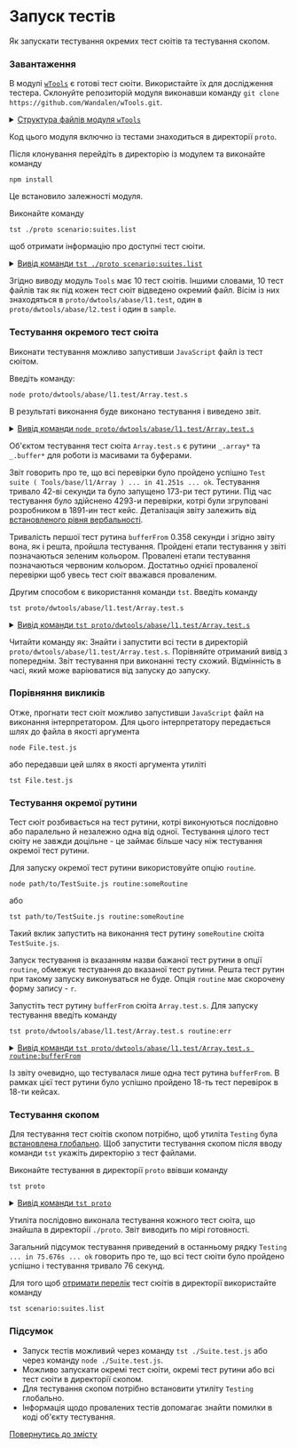 # Запуск тестів

Як запускати тестування окремих тест сюітів та тестування скопом.

### Завантаження

В модулі [`wTools`](<https://github.com/Wandalen/wTools>) є готові тест сюіти. Використайте їх для дослідження тестера. Склонуйте репозиторій модуля виконавши команду `git clone https://github.com/Wandalen/wTools.git`.

<details>
  <summary><u>Структура файлів модуля <code>wTools</code></u></summary>

```
wTools
   ├── .git
   ├── doc
   ├── out
   ├── proto
   ├── sample
   ├── ...
   └── package.json

```

</details>

Код цього модуля включно із тестами знаходиться в директорії `proto`.

Після клонування перейдіть в директорію із модулем та виконайте команду

```
npm install
```

Це встановило залежності модуля.

Виконайте команду

```
tst ./proto scenario:suites.list
```

щоб отримати інформацію про доступні тест сюіти.

<details>
  <summary><u>Вивід команди <code>tst ./proto scenario:suites.list</code></u></summary>

```
[user@user ~]$ tst ./proto scenario:suites.list

/.../wTools/proto/dwtools/abase/l1.test/Array.test.s:19500 - enabled
/.../wTools/proto/dwtools/abase/l1.test/Diagnostics.test.s:309 - enabled
/.../wTools/proto/dwtools/abase/l1.test/Entity.test.s:808 - enabled
/.../wTools/proto/dwtools/abase/l1.test/Map.test.s:4034 - enabled
/.../wTools/proto/dwtools/abase/l1.test/Regexp.test.s:1749 - enabled
/.../wTools/proto/dwtools/abase/l1.test/Routine.test.s:1558 - enabled
/.../wTools/proto/dwtools/abase/l1.test/String.test.s:3887 - enabled
/.../wTools/proto/dwtools/abase/l1.test/Typing.test.s:97 - enabled
/.../wTools/proto/dwtools/abase/l2.test/StringTools.test.s:10462 - enabled
/.../wTools/sample/Sample.test.s:92 - enabled
10 test suites

```

</details>

Згідно виводу модуль `Tools` має 10 тест сюітів. Іншими словами, 10 тест файлів так як під кожен тест сюіт відведено окремий файл. Вісім із них знаходяться в `proto/dwtools/abase/l1.test`, один в `proto/dwtools/abase/l2.test` i один в `sample`.

### Тестування окремого тест сюіта

Виконати тестування можливо запустивши `JavaScript` файл із тест сюітом.

Введіть команду:

```
node proto/dwtools/abase/l1.test/Array.test.s
```

В результаті виконання буде виконано тестування і виведено звіт.

<details>
  <summary><u>Вивід команди <code>node proto/dwtools/abase/l1.test/Array.test.s</code></u></summary>

```
[user@user ~]$ node proto/dwtools/abase/l1.test/Array.test.s

Running test suite ( Tools/base/l1/Array ) ..
    at  /.../wTools/proto/dwtools/abase/l1.test/Array.test.s:19500

      Passed test routine ( Tools/base/l1/Array / bufferFrom ) in 0.358s
      Passed test routine ( Tools/base/l1/Array / bufferRelen ) in 0.091s
      Passed test routine ( Tools/base/l1/Array / bufferRetype ) in 0.080s
      Passed test routine ( Tools/base/l1/Array / bufferRawFrom ) in 0.118s
      Passed test routine ( Tools/base/l1/Array / bufferBytesFrom ) in 0.104s
      Passed test routine ( Tools/base/l1/Array / bufferNodeFrom ) in 0.180s
      Passed test routine ( Tools/base/l1/Array / bufferRawFromTyped ) in 0.080s
      Passed test routine ( Tools/base/l1/Array / arrayIs ) in 0.109s
      Passed test routine ( Tools/base/l1/Array / longIs ) in 0.122s

      ...

      Passed test routine ( Tools/base/l1/Array / arraySetContainAny ) in 0.608s
      Passed test routine ( Tools/base/l1/Array / arraySetIdentical ) in 0.422s

    Passed test checks 4293 / 4293
    Passed test cases 1891 / 1891
    Passed test routines 173 / 173
    Test suite ( Tools/base/l1/Array ) ... in 41.251s ... ok

Testing ... in 41.851s ... ok

```

</details>

Об'єктом тестування тест сюіта `Array.test.s` є рутини `_.array*` та `_.buffer*` для роботи із масивами та буферами.

Звіт говорить про те, що всі перевірки було пройдено успішно `Test suite ( Tools/base/l1/Array ) ... in 41.251s ... ok`. Тестування тривало 42-ві секунди та було запущено 173-ри тест рутини. Під час тестування було здійснено 4293-и перевірки, котрі були згруповані розробником в 1891-ин тест кейс. Деталізація звіту залежить від [встановленого рівня вербальності](Verbosity.md).

Тривалість першої тест рутина `bufferFrom` 0.358 секунди і згідно звіту вона, як і решта, пройшла тестування. Пройдені етапи тестування у звіті позначаються зеленим кольором. Провалені етапи тестування позначаються червоним кольором. Достатньо однієї проваленої перевірки щоб увесь тест сюіт вважався проваленим.

Другим способом є використання команди `tst`. Введіть команду
```
tst proto/dwtools/abase/l1.test/Array.test.s
```

<details>
  <summary><u>Вивід команди <code>tst proto/dwtools/abase/l1.test/Array.test.s</code></u></summary>

```
[user@user ~]$ tst proto/dwtools/abase/l1.test/Array.test.s

Running test suite ( Tools/base/l1/Array ) ..
    at  /.../wTools/proto/dwtools/abase/l1.test/Array.test.s:19500

     Passed test routine ( Tools/base/l1/Array / bufferFrom ) in 0.358s
      Passed test routine ( Tools/base/l1/Array / bufferRelen ) in 0.091s
      Passed test routine ( Tools/base/l1/Array / bufferRetype ) in 0.080s
      Passed test routine ( Tools/base/l1/Array / bufferRawFrom ) in 0.118s
      Passed test routine ( Tools/base/l1/Array / bufferBytesFrom ) in 0.104s
      Passed test routine ( Tools/base/l1/Array / bufferNodeFrom ) in 0.180s
      Passed test routine ( Tools/base/l1/Array / bufferRawFromTyped ) in 0.080s
      Passed test routine ( Tools/base/l1/Array / arrayIs ) in 0.109s
      Passed test routine ( Tools/base/l1/Array / longIs ) in 0.122s

      ...

      Passed test routine ( Tools/base/l1/Array / arraySetContainAny ) in 0.608s
      Passed test routine ( Tools/base/l1/Array / arraySetIdentical ) in 0.422s

    Passed test checks 4293 / 4293
    Passed test cases 1891 / 1891
    Passed test routines 173 / 173
    Test suite ( Tools/base/l1/Array ) ... in 40.622s ... ok



Testing ... in 41.124s ... ok

```

</details>

Читайти команду як: Знайти і запустити всі тести в директорій `proto/dwtools/abase/l1.test/Array.test.s`. Порівняйте отриманий вивід з попереднім. Звіт тестування при виконанні тесту схожий. Відмінність в часі, який може варіюватися від запуску до запуску.

### Порівняння викликів

Отже, прогнати тест сюіт можливо запустивши `JavaScript` файл на виконання інтерпретатором. Для цього інтерпретатору передається шлях до файла в якості аргумента
```
node File.test.js
```
або передавши цей шлях в якості аргумента утиліті
```
tst File.test.js
```

### Тестування окремої рутини

Тест сюіт розбивається на тест рутини, котрі виконуються послідовно або паралельно й незалежно одна від одної. Тестування цілого тест сюіту не завжди доцільне - це займає більше часу ніж тестування окремої тест рутини.

Для запуску окремої тест рутини використовуйте опцію `routine`.

```
node path/to/TestSuite.js routine:someRoutine
```
або
```
tst path/to/TestSuite.js routine:someRoutine
```

Такий вклик запустить на виконання тест рутину `someRoutine` сюіта `TestSuite.js`.

Запуск тестування із вказанням назви бажаної тест рутини в опції `routine`, обмежує тестування до вказаної тест рутини. Решта тест рутин при такому запуску виконуваться не буде. Опція `routine` має скорочену форму запису - `r`.

Запустіть тест рутину `bufferFrom` сюіта `Array.test.s`. Для запуску тестування введіть команду

```
tst proto/dwtools/abase/l1.test/Array.test.s routine:err
```

<details>
  <summary><u>Вивід команди <code>tst proto/dwtools/abase/l1.test/Array.test.s routine:bufferFrom</code></u></summary>

```
[user@user ~]$ tst proto/dwtools/abase/l1.test/Array.test.s routine:bufferFrom

Running test suite ( Tools/base/l1/Array ) ..
    at  /.../wTools/proto/dwtools/abase/l1.test/Array.test.s:19500

      Passed test routine ( Tools/base/l1/Array / bufferFrom ) in 0.220s

    Passed test checks 18 / 18
    Passed test cases 18 / 18
    Passed test routines 1 / 1
    Test suite ( Tools/base/l1/Array ) ... in 3.645s ... ok


  Testing ... in 5.164s ... ok

```

</details>

Із звіту очевидно, що тестувалася лише одна тест рутина `bufferFrom`. В рамках цієї тест рутини було успішно пройдено 18-ть тест перевірок в 18-ти кейсах.

### Тестування скопом

Для тестування тест сюітів скопом потрібно, щоб утиліта `Testing` була [встановлена глобально](Installation.md). Щоб запустити тестування скопом після вводу команди `tst` укажіть директорію з тест файлами.

Виконайте тестування в директорії `proto` ввівши команду

```
tst proto
```

<details>
  <summary><u>Вивід команди <code>tst proto</code></u></summary>

```
[user@user ~]$ tst proto

Running test suite ( Tools/base/l1/Array ) ..
    at  /.../sources/wTools/proto/dwtools/abase/l1.test/Array.test.s:19500

      Passed test routine ( Tools/base/l1/Array / bufferFrom ) in 0.145s
      Passed test routine ( Tools/base/l1/Array / bufferRelen ) in 0.073s
      Passed test routine ( Tools/base/l1/Array / bufferRetype ) in 0.071s
      ...

    Passed test checks 4293 / 4293
    Passed test cases 1891 / 1891
    Passed test routines 173 / 173
    Test suite ( Tools/base/l1/Array ) ... in 44.598s ... ok

    Running test suite ( Tools/base/l1/Diagnostics ) ..
    at  /.../sources/wTools/proto/dwtools/abase/l1.test/Diagnostics.test.s:309

      Passed test routine ( Tools/base/l1/Diagnostics / _err ) in 0.174s
      Passed test routine ( Tools/base/l1/Diagnostics / err ) in 0.061s
      Passed test routine ( Tools/base/l1/Diagnostics / errLog ) in 0.054s
      Passed test routine ( Tools/base/l1/Diagnostics / assert ) in 0.041s
      Passed test routine ( Tools/base/l1/Diagnostics / diagnosticStack ) in 0.048s

    Passed test checks 34 / 34
    Passed test cases 30 / 30
    Passed test routines 5 / 5
    Test suite ( Tools/base/l1/Diagnostics ) ... in 1.030s ... ok

    Running test suite ( Tools/base/l1/Entity ) ..
    at  /.../sources/wTools/proto/dwtools/abase/l1.test/Entity.test.s:808

      Passed test routine ( Tools/base/l1/Entity / eachSample ) in 0.070s
      Passed test routine ( Tools/base/l1/Entity / entityMap ) in 0.094s
      Passed test routine ( Tools/base/l1/Entity / entityFilter ) in 0.073s
      ...

    Passed test checks 84 / 84
    Passed test cases 80 / 80
    Passed test routines 10 / 10
    Test suite ( Tools/base/l1/Entity ) ... in 1.089s ... ok

    Running test suite ( Tools/base/l1/Map ) ..
    at  /.../sources/wTools/proto/dwtools/abase/l1.test/Map.test.s:4034

      Passed test routine ( Tools/base/l1/Map / mapIs ) in 0.062s
      Passed test routine ( Tools/base/l1/Map / mapCloneAssigning ) in 0.081s
      Passed test routine ( Tools/base/l1/Map / mapExtendConditional ) in 0.072s
      ...

    Passed test checks 686 / 686
    Passed test cases 355 / 355
    Passed test routines 45 / 45
    Test suite ( Tools/base/l1/Map ) ... in 6.329s ... ok

    Running test suite ( Tools/base/l1/Regexp ) ..
    at  /.../sources/wTools/proto/dwtools/abase/l1.test/Regexp.test.s:1749

      Passed test routine ( Tools/base/l1/Regexp / regexpIdentical ) in 0.069s
      Passed test routine ( Tools/base/l1/Regexp / regexpsSources ) in 0.143s
      Passed test routine ( Tools/base/l1/Regexp / regexpsJoin ) in 0.103s
      ...

    Passed test checks 237 / 237
    Passed test cases 211 / 211
    Passed test routines 15 / 15
    Test suite ( Tools/base/l1/Regexp ) ... in 2.755s ... ok

    Running test suite ( Tools/base/l1/Routine ) ..
    at  /.../sources/wTools/proto/dwtools/abase/l1.test/Routine.test.s:1558

      Passed test routine ( Tools/base/l1/Routine / _routineJoin ) in 0.084s
      Passed test routine ( Tools/base/l1/Routine / constructorJoin ) in 0.165s
      Passed test routine ( Tools/base/l1/Routine / routineJoin ) in 0.075s
      ...

    Passed test checks 259 / 259
    Passed test cases 71 / 71
    Passed test routines 9 / 9
    Test suite ( Tools/base/l1/Routine ) ... in 2.290s ... ok

    Running test suite ( Tools/base/l1/String ) ..
    at  /.../sources/wTools/proto/dwtools/abase/l1.test/String.test.s:3887

      Passed test routine ( Tools/base/l1/String / strLeft ) in 0.500s
      Passed test routine ( Tools/base/l1/String / strRight ) in 0.552s
      Passed test routine ( Tools/base/l1/String / strEquivalent ) in 0.075s
      ...

    Passed test checks 714 / 714
    Passed test cases 298 / 298
    Passed test routines 19 / 19
    Test suite ( Tools/base/l1/String ) ... in 4.814s ... ok

    Running test suite ( Tools/base/l1/Typing ) ..
    at  /.../sources/wTools/proto/dwtools/abase/l1.test/Typing.test.s:97

      Passed test routine ( Tools/base/l1/Typing / objectLike ) in 0.074s
      Passed test routine ( Tools/base/l1/Typing / promiseIs ) in 0.042s
      Passed test routine ( Tools/base/l1/Typing / consequenceLike ) in 0.041s

    Passed test checks 20 / 20
    Passed test cases 2 / 2
    Passed test routines 3 / 3
    Test suite ( Tools/base/l1/Typing ) ... in 0.756s ... ok

    Running test suite ( Tools/base/l2/String ) ..
    at  /.../sources/wTools/proto/dwtools/abase/l2.test/StringTools.test.s:10462

      Passed test routine ( Tools/base/l2/String / strRemoveBegin ) in 0.216s
      Passed test routine ( Tools/base/l2/String / strRemoveEnd ) in 0.226s
      Passed test routine ( Tools/base/l2/String / strRemove ) in 0.204s
      ...

    Passed test checks 1311 / 1311
    Passed test cases 930 / 930
    Passed test routines 40 / 40
    Test suite ( Tools/base/l2/String ) ... in 10.201s ... ok



  Testing ... in 75.676s ... ok

```

</details>

Утиліта послідовно виконала тестування кожного тест сюіта, що знайшла в директорії `./proto`. Звіт виводить по мірі готовності.

Загальний підсумок тестування приведений в останньому рядку `Testing ... in 75.676s ... ok` говорить про те, що всі тест сюіти було пройдено успішно і тестування тривало 76 секунд.

Для того щоб [отримати перелік](Help.md) тест сюітів в директорії використайте команду

```
tst scenario:suites.list
```

### Підсумок

- Запуск тестів можливий через команду `tst ./Suite.test.js` або через команду `node ./Suite.test.js`.
- Можливо запускати окремі тест сюіти, окремі тест рутини або всі тест сюіти в директорії скопом.
- Для тестування скопом потрібно встановити утиліту `Testing` глобально.
- Інформація щодо провалених тестів допомагає знайти помилки в коді об'єкту тестування.

[Повернутись до змісту](../README.md#Туторіали)
